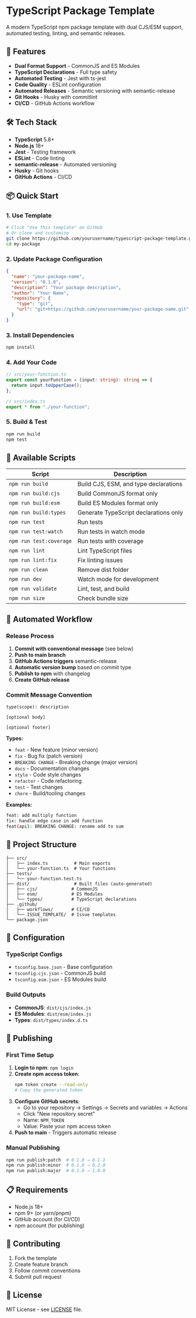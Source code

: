 # TypeScript Package Template

A modern TypeScript npm package template with dual CJS/ESM support, automated testing, linting, and semantic releases.

## 🚀 Features

- **Dual Format Support** - CommonJS and ES Modules
- **TypeScript Declarations** - Full type safety
- **Automated Testing** - Jest with ts-jest
- **Code Quality** - ESLint configuration
- **Automated Releases** - Semantic versioning with semantic-release
- **Git Hooks** - Husky with commitlint
- **CI/CD** - GitHub Actions workflow

## 🛠️ Tech Stack

- **TypeScript** 5.8+
- **Node.js** 18+
- **Jest** - Testing framework
- **ESLint** - Code linting
- **semantic-release** - Automated versioning
- **Husky** - Git hooks
- **GitHub Actions** - CI/CD

## 📦 Quick Start

### 1. Use Template

```bash
# Click "Use this template" on GitHub
# Or clone and customize
git clone https://github.com/yourusername/typescript-package-template.git my-package
cd my-package
```

### 2. Update Package Configuration

```json
{
  "name": "your-package-name",
  "version": "0.1.0",
  "description": "Your package description",
  "author": "Your Name",
  "repository": {
    "type": "git",
    "url": "git+https://github.com/yourusername/your-package-name.git"
  }
}
```

### 3. Install Dependencies

```bash
npm install
```

### 4. Add Your Code

```typescript
// src/your-function.ts
export const yourFunction = (input: string): string => {
  return input.toUpperCase();
};

// src/index.ts
export * from "./your-function";
```

### 5. Build & Test

```bash
npm run build
npm test
```

## 📜 Available Scripts

| Script                  | Description                           |
| ----------------------- | ------------------------------------- |
| `npm run build`         | Build CJS, ESM, and type declarations |
| `npm run build:cjs`     | Build CommonJS format only            |
| `npm run build:esm`     | Build ES Modules format only          |
| `npm run build:types`   | Generate TypeScript declarations only |
| `npm run test`          | Run tests                             |
| `npm run test:watch`    | Run tests in watch mode               |
| `npm run test:coverage` | Run tests with coverage               |
| `npm run lint`          | Lint TypeScript files                 |
| `npm run lint:fix`      | Fix linting issues                    |
| `npm run clean`         | Remove dist folder                    |
| `npm run dev`           | Watch mode for development            |
| `npm run validate`      | Lint, test, and build                 |
| `npm run size`          | Check bundle size                     |

## 🔄 Automated Workflow

### Release Process

1. **Commit with conventional message** (see below)
2. **Push to main branch**
3. **GitHub Actions triggers** semantic-release
4. **Automatic version bump** based on commit type
5. **Publish to npm** with changelog
6. **Create GitHub release**

### Commit Message Convention

```
type(scope): description

[optional body]

[optional footer]
```

**Types:**

- `feat` - New feature (minor version)
- `fix` - Bug fix (patch version)
- `BREAKING CHANGE` - Breaking change (major version)
- `docs` - Documentation changes
- `style` - Code style changes
- `refactor` - Code refactoring
- `test` - Test changes
- `chore` - Build/tooling changes

**Examples:**

```bash
feat: add multiply function
fix: handle edge case in add function
feat(api): BREAKING CHANGE: rename add to sum
```

## 📁 Project Structure

```
├── src/
│   ├── index.ts          # Main exports
│   └── your-function.ts  # Your functions
├── tests/
│   └── your-function.test.ts
├── dist/                 # Built files (auto-generated)
│   ├── cjs/             # CommonJS
│   ├── esm/             # ES Modules
│   └── types/           # TypeScript declarations
├── .github/
│   ├── workflows/       # CI/CD
│   └── ISSUE_TEMPLATE/  # Issue templates
└── package.json
```

## 🔧 Configuration

### TypeScript Configs

- `tsconfig.base.json` - Base configuration
- `tsconfig.cjs.json` - CommonJS build
- `tsconfig.esm.json` - ES Modules build

### Build Outputs

- **CommonJS**: `dist/cjs/index.js`
- **ES Modules**: `dist/esm/index.js`
- **Types**: `dist/types/index.d.ts`

## 🚀 Publishing

### First Time Setup

1. **Login to npm**: `npm login`
2. **Create npm access token**:
   ```bash
   npm token create --read-only
   # Copy the generated token
   ```
3. **Configure GitHub secrets**:
   - Go to your repository → Settings → Secrets and variables → Actions
   - Click "New repository secret"
   - Name: `NPM_TOKEN`
   - Value: Paste your npm access token
4. **Push to main** - Triggers automatic release

### Manual Publishing

```bash
npm run publish:patch  # 0.1.0 → 0.1.1
npm run publish:minor  # 0.1.0 → 0.2.0
npm run publish:major  # 0.1.0 → 1.0.0
```

## 📋 Requirements

- Node.js 18+
- npm 9+ (or yarn/pnpm)
- GitHub account (for CI/CD)
- npm account (for publishing)

## 🤝 Contributing

1. Fork the template
2. Create feature branch
3. Follow commit conventions
4. Submit pull request

## 📄 License

MIT License - see [LICENSE](LICENSE) file.
